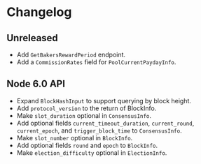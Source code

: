 # Changelog

## Unreleased

- Add `GetBakersRewardPeriod` endpoint.
- Add a `CommissionRates` field for `PoolCurrentPaydayInfo`.

## Node 6.0 API

- Expand `BlockHashInput` to support querying by block height.
- Add `protocol_version` to the return of BlockInfo.
- Make `slot_duration` optional in `ConsensusInfo`.
- Add optional fields `current_timeout_duration`, `current_round`, `current_epoch`,
  and `trigger_block_time` to `ConsensusInfo`.
- Make `slot_number` optional in `BlockInfo`.
- Add optional fields `round` and `epoch` to `BlockInfo`.
- Make `election_difficulty` optional in `ElectionInfo`.
